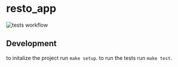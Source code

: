 # resto_app
![tests workflow](https://github.com/averhaven/resto_app/actions/workflows/python_test.yml/badge.svg)
## Development
to initalize the project run `make setup`.
to run the tests run `make test`.
